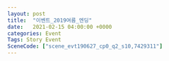 ```yaml
---
layout: post
title:  "이벤트_2019여름_엔딩"
date:   2021-02-15 04:00:00 +0000
categories: Event
Tags: Story Event
SceneCode: ["scene_evt190627_cp0_q2_s10,7429311"]
---
```

